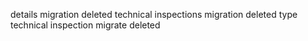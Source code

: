 details migration deleted
technical inspections migration deleted
type technical inspection migrate deleted
